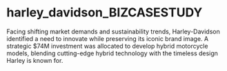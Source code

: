 # harley_davidson_BIZCASESTUDY
Facing shifting market demands and sustainability trends, Harley-Davidson identified a need to innovate while preserving its iconic brand image. A strategic $74M investment was allocated to develop hybrid motorcycle models, blending cutting-edge hybrid technology with the timeless design Harley is known for.
